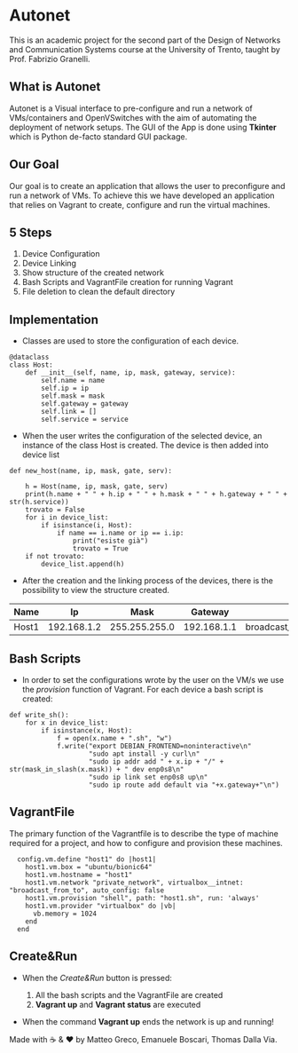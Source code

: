 # Autonet
This is an academic project for the second part of the Design of Networks and Communication Systems course at the University of Trento, taught by Prof. Fabrizio Granelli.

## What is Autonet
Autonet is a Visual interface to pre-configure and run a network of VMs/containers and OpenVSwitches with the aim of automating the deployment of network setups.
The GUI of the App is done using **Tkinter** which is Python de-facto standard GUI package.

## Our Goal
Our goal is to create an application that allows the user to preconfigure and run a network of VMs.
To achieve this we have developed an application that relies on Vagrant to create, configure and run the virtual machines.

## 5 Steps
1. Device Configuration
2. Device Linking 
3. Show structure of the created network
4. Bash Scripts and VagrantFile creation for running Vagrant
5. File deletion to clean the default directory

## Implementation
* Classes are used to store the configuration of each device. 
```
@dataclass
class Host:
    def __init__(self, name, ip, mask, gateway, service):
        self.name = name
        self.ip = ip
        self.mask = mask
        self.gateway = gateway
        self.link = []
        self.service = service
```

* When the user writes the configuration of the selected device, an instance of  the class Host is created. The device is then added into device list
```
def new_host(name, ip, mask, gate, serv):

    h = Host(name, ip, mask, gate, serv)
    print(h.name + " " + h.ip + " " + h.mask + " " + h.gateway + " " + str(h.service))
    trovato = False
    for i in device_list:
        if isinstance(i, Host):
            if name == i.name or ip == i.ip:
                print("esiste già")
                trovato = True
    if not trovato:
        device_list.append(h)
```
* After the creation and the linking process of the devices, there is the possibility to view the structure created.

Name  | Ip  | Mask  | Gateway  | Link
------------- | ------------- | ------------- | ------------- | -------------
Host1  | 192.168.1.2  | 255.255.255.0  | 192.168.1.1   | broadcast_Host1_Switch1

## Bash Scripts
* In order to set the configurations wrote by the user on the VM/s we use the *provision* function of Vagrant. For each device a bash script is created:
```
def write_sh():
    for x in device_list:
        if isinstance(x, Host):
            f = open(x.name + ".sh", "w")
            f.write("export DEBIAN_FRONTEND=noninteractive\n"
                    "sudo apt install -y curl\n"
                    "sudo ip addr add " + x.ip + "/" + str(mask_in_slash(x.mask)) + " dev enp0s8\n"
                    "sudo ip link set enp0s8 up\n"
                    "sudo ip route add default via "+x.gateway+"\n")
```
## VagrantFile
The primary function of the Vagrantfile is to describe the type of machine required for a project, and how to configure and provision these machines.
```
  config.vm.define "host1" do |host1|
    host1.vm.box = "ubuntu/bionic64"
    host1.vm.hostname = "host1"
    host1.vm.network "private_network", virtualbox__intnet: "broadcast_from_to", auto_config: false	
    host1.vm.provision "shell", path: "host1.sh", run: 'always'
    host1.vm.provider "virtualbox" do |vb|
      vb.memory = 1024
    end
  end
```
## Create&Run
* When the *Create&Run* button is pressed: 
	1. All the bash scripts and the VagrantFile are created 
	2. **Vagrant up** and **Vagrant status** are executed

* When the command **Vagrant up** ends the network is up and running!

Made with :coffee: & :heart: by Matteo Greco, Emanuele Boscari, Thomas Dalla Via.
